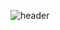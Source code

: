 <div align="LAFT">
  
![header](https://capsule-render.vercel.app/api?type=Waving&height=300&color=0096FA&text=Hoeelo_World)
</div>

